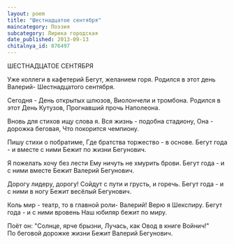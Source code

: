 ```yaml
---
layout: poem
title: "Шестнадцатое сентября"
maincategory: Поэзия
subcategory: Лирика городская
date_published: 2013-09-13
chitalnya_id: 876497
---
```




ШЕСТНАДЦАТОЕ СЕНТЯБРЯ

Уже коллеги в кафетерий
Бегут, желанием горя.
Родился в этот день Валерий-
Шестнадцатого сентября.

Сегодня - День открытых шлюзов,
Виолончели и тромбона.
Родился в этот День Кутузов,
Прогнавший прочь Наполеона.

Вновь для стихов ищу слова я.
Вся жизнь - подобна стадиону,
Она - дорожка беговая,
Что покорится чемпиону.

Пишу стихи о побратиме,
Где братства торжество - в основе.
Бегут года - и вместе с ними
Бежит по жизни Бегунович.

Я пожелать хочу без лести
Ему ничуть не хмурить брови.
Бегут года - и с ними вместе
Бежит Валерий Бегунович.

Дорогу лидеру, дорогу!
Сойдут с пути и грусть, и горечь.
Бегут года - и с ними в ногу
Бежит весёлый Бегунович.

Коль мир - театр, то в главной роли-
Валерий! Верю я Шекспиру.
Бегут года - и с ними вровень
Наш юбиляр бежит по миру.

Поёт он: "Солнце, ярче брызни,
Лучась, как Овод в книге Войнич!"  
По беговой дорожке жизни
Бежит Валерий Бегунович.






